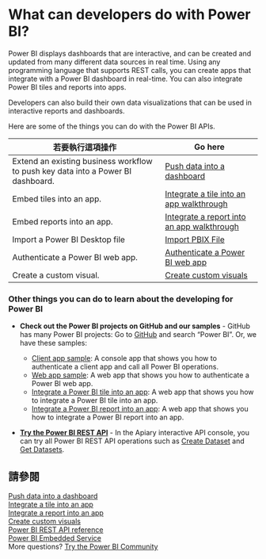 <properties
   pageTitle="What can I do with the Power BI API"
   description="What can I do with the Power BI API"
   services="powerbi"
   documentationCenter=""
   authors="guyinacube"
   manager="mblythe"
   backup=""
   editor=""
   tags=""
   qualityFocus="identified"
   qualityDate=""/>

<tags
   ms.service="powerbi"
   ms.devlang="NA"
   ms.topic="get-started-article"
   ms.tgt_pltfrm="NA"
   ms.workload="powerbi"
   ms.date="08/23/2016"
   ms.author="asaxton"/>

# What can developers do with Power BI?

Power BI displays dashboards that are interactive, and can be created and updated from many different data sources in real time. Using any programming language that supports REST calls, you can create apps that integrate with a Power BI dashboard in real-time. You can also integrate Power BI tiles and reports into apps.

Developers can also build their own data visualizations that can be used in interactive reports and dashboards. 

Here are some of the things you can do with the Power BI APIs.

|**若要執行這項操作**| **Go here**
|---|---
|Extend an existing business workflow to push key data into a Power BI dashboard. |[Push data into a dashboard](powerbi-developer-walkthrough-push-data.md)
|Embed tiles into an app.|[Integrate a tile into an app walkthrough](powerbi-developer-integrate-tile.md)
|Embed reports into an app.|[Integrate a report into an app walkthrough](powerbi-developer-integrate-report.md)
|Import a Power BI Desktop file| [Import PBIX File](https://msdn.microsoft.com/library/mt243837.aspx)
|Authenticate a Power BI web app.|[Authenticate a Power BI web app](powerbi-developer-authenticate-a-web-app.md)
|Create a custom visual.|[Create custom visuals](powerbi-custom-visuals.md)

### Other things you can do to learn about the developing for Power BI

- <bpt id="p1">**</bpt>Check out the Power BI projects on GitHub and our samples<ept id="p1">**</ept> - GitHub has many Power BI projects: Go to <bpt id="p2">[</bpt>GitHub<ept id="p2">](https://github.com/search?utf8=%E2%9C%93&amp;q=Power+BI)</ept> and search “Power BI”. Or, we have these samples:
    - <bpt id="p1">[</bpt>Client app sample<ept id="p1">](https://msdn.microsoft.com/library/mt186159.aspx)</ept>: A console app that shows you how to authenticate a client app and call all Power BI operations.
    - <bpt id="p1">[</bpt>Web app sample<ept id="p1">](https://msdn.microsoft.com/library/mt186158.aspx)</ept>: A web app that shows you how to authenticate a Power BI web app.
  - <bpt id="p1">[</bpt>Integrate a Power BI tile into an app<ept id="p1">](https://msdn.microsoft.com/library/mt576402.aspx)</ept>: A web app that shows you how to integrate a Power BI tile into an app.
  - <bpt id="p1">[</bpt>Integrate a Power BI report into an app<ept id="p1">](https://msdn.microsoft.com/library/mt631357.aspx)</ept>: A web app that shows you how to integrate a Power BI report into an app.

- <bpt id="p1">[</bpt><bpt id="p2">**</bpt>Try the Power BI REST API<ept id="p2">**</ept><ept id="p1">](http://docs.powerbi.apiary.io/)</ept><ph id="ph1"> -
</ph>In the Apiary interactive API console, you can try all Power BI REST API operations such as <bpt id="p3">[</bpt>Create Dataset<ept id="p3">](https://msdn.microsoft.com/library/mt203562.aspx)</ept> and <bpt id="p4">[</bpt>Get Datasets<ept id="p4">](https://msdn.microsoft.com/library/mt203567.aspx)</ept>.

## 請參閱

[Push data into a dashboard](powerbi-developer-walkthrough-push-data.md)  
[Integrate a tile into an app](powerbi-developer-integrate-tile.md)  
[Integrate a report into an app](powerbi-developer-integrate-report.md)  
[Create custom visuals](powerbi-custom-visuals-create-for-the-gallery.md)  
[Power BI REST API reference](https://msdn.microsoft.com/library/mt147898.aspx)  
[Power BI Embedded Service](https://azure.microsoft.com/services/power-bi-embedded/)  
More questions? [Try the Power BI Community](http://community.powerbi.com/)